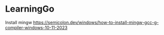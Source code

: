 # LearningGo

Install mingw
https://semicolon.dev/windows/how-to-install-mingw-gcc-g-compiler-windows-10-11-2023
 
